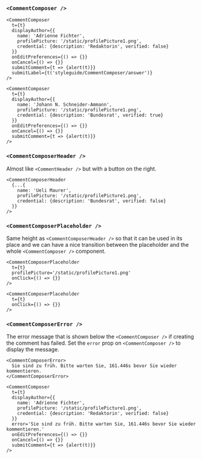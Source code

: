 ### `<CommentComposer />`

```react|noSource,plain,span-4
<CommentComposer
  t={t}
  displayAuthor={{
    name: 'Adrienne Fichter',
    profilePicture: '/static/profilePicture1.png',
    credential: {description: 'Redaktorin', verified: false}
  }}
  onEditPreferences={() => {}}
  onCancel={() => {}}
  submitComment={t => {alert(t)}}
  submitLabel={t('styleguide/CommentComposer/answer')}
/>
```

```react|noSource,plain,span-2
<CommentComposer
  t={t}
  displayAuthor={{
    name: 'Johann N. Schneider-Ammann',
    profilePicture: '/static/profilePicture1.png',
    credential: {description: 'Bundesrat', verified: true}
  }}
  onEditPreferences={() => {}}
  onCancel={() => {}}
  submitComment={t => {alert(t)}}
/>
```

### `<CommentComposerHeader />`

Almost like `<CommentHeader />` but with a button on the right.

```react|noSource,plain
<CommentComposerHeader
  {...{
    name: 'Ueli Maurer',
    profilePicture: '/static/profilePicture1.png',
    credential: {description: 'Bundesrat', verified: false}
  }}
/>
```

### `<CommentComposerPlaceholder />`

Same height as `<CommentComposerHeader />` so that it can be used in its place and we can have a nice transition between the placeholder and the whole `<CommentComposer />` component.

```react|noSource,plain,span-3
<CommentComposerPlaceholder
  t={t}
  profilePicture='/static/profilePicture1.png'
  onClick={() => {}}
/>
```
```react|noSource,plain,span-3
<CommentComposerPlaceholder
  t={t}
  onClick={() => {}}
/>
```

### `<CommentComposerError />`

The error message that is shown below the `<CommentComposer />` if creating the comment has failed. Set the `error` prop on `<CommentComposer />` to display the message.

```react|noSource,plain
<CommentComposerError>
  Sie sind zu früh. Bitte warten Sie, 161.446s bevor Sie wieder kommentieren.
</CommentComposerError>
```

```react|noSource,plain
<CommentComposer
  t={t}
  displayAuthor={{
    name: 'Adrienne Fichter',
    profilePicture: '/static/profilePicture1.png',
    credential: {description: 'Redaktorin', verified: false}
  }}
  error='Sie sind zu früh. Bitte warten Sie, 161.446s bevor Sie wieder kommentieren.'
  onEditPreferences={() => {}}
  onCancel={() => {}}
  submitComment={t => {alert(t)}}
/>
```